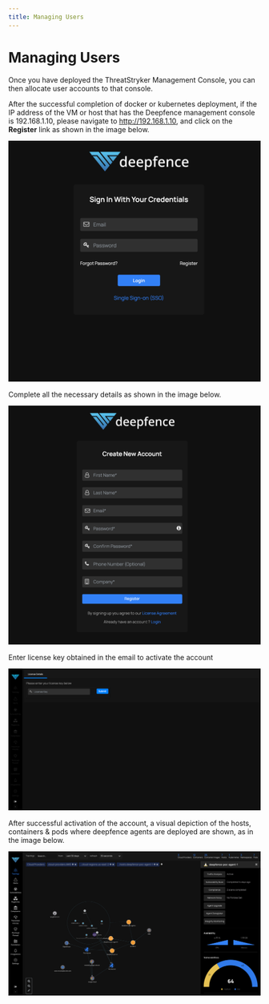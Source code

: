 ```yaml
---
title: Managing Users
---
```


# Managing Users

Once you have deployed the ThreatStryker Management Console, you can then allocate user accounts to that console.

After the successful completion of docker or kubernetes deployment, if the IP address of the VM or host that has the Deepfence management console is 192.168.1.10, please navigate to http://192.168.1.10, and click on the **Register** link as shown in the image below.

![First-Time Registration with the Console](../img/deepfence_signin.jpg)

Complete all the necessary details as shown in the image below.

![Registration Details](../img/deepfence_signup.jpg)

Enter license key obtained in the email to activate the account

![Enter License Key](../img/deepfence_license.jpg)

After successful activation of the account, a visual depiction of the hosts, containers & pods where deepfence agents are deployed are shown, as in the image below.

![Enter License Key](../img/deepfence_dashboard.jpg)
